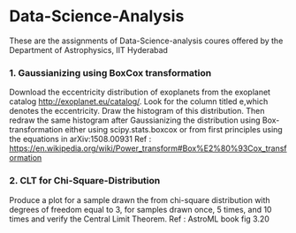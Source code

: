 # Data-Science-Analysis
These are the assignments of Data-Science-analysis coures offered by the Department of Astrophysics, IIT Hyderabad

### 1. Gaussianizing using BoxCox transformation
Download the eccentricity distribution of exoplanets from the exoplanet catalog http://exoplanet.eu/catalog/. Look for the column titled e,which denotes the eccentricity. Draw the histogram of this distribution. Then redraw the same histogram after Gaussianizing the distribution using Box-transformation either using scipy.stats.boxcox or from first principles using the equations in arXiv:1508.00931
Ref : https://en.wikipedia.org/wiki/Power_transform#Box%E2%80%93Cox_transformation


### 2. CLT for Chi-Square-Distribution
Produce a plot for a sample drawn the from chi-square distribution with degrees of freedom equal to 3, for samples drawn once, 5 times, and 10 times and verify the Central Limit Theorem.
Ref : AstroML book fig 3.20






